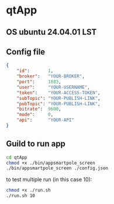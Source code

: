 # qtApp
## OS ubuntu 24.04.01 LST
## Config file
```json
{
    "id":       1,
    "broker":   "YOUR-BROKER",
    "port":     1883,
    "user":     "YOUR-USERNAME",
    "token":    "YOUR-ACCESS-TOKEN",
    "subTopic": "YOUR-PUBLISH-LINK",
    "pubTopic": "YOUR-PUBLISH-LINK",
    "bitrate":  9600,
    "mode":     0,
    "api":      "YOUR-API"
}
```
## Guild to run app
```bash
cd qtApp
chmod +x ./bin/appsmartpole_screen 
./bin/appsmartpole_screen ./config.json
```
to test multiple run (in this case 10):
```bash
chmod +x ./run.sh 
./run.sh 10
```



